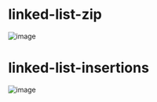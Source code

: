 # linked-list-zip

![image](https://user-images.githubusercontent.com/80682261/124651264-5dd1d400-dea3-11eb-8cb3-35e33c712704.png)

# linked-list-insertions

![image](https://user-images.githubusercontent.com/80682261/124399785-81234480-dd26-11eb-8bbd-a27c0b7fdaa7.png)
